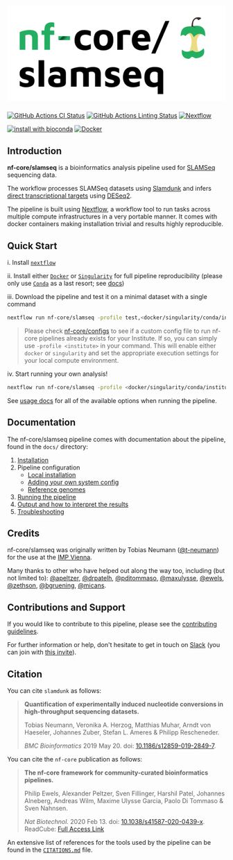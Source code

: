 # ![nf-core/slamseq](docs/images/nf-core-slamseq_logo.png)

[![GitHub Actions CI Status](https://github.com/nf-core/slamseq/workflows/nf-core%20CI/badge.svg)](https://github.com/nf-core/slamseq/actions)
[![GitHub Actions Linting Status](https://github.com/nf-core/slamseq/workflows/nf-core%20linting/badge.svg)](https://github.com/nf-core/slamseq/actions)
[![Nextflow](https://img.shields.io/badge/nextflow-%E2%89%A519.10.0-brightgreen.svg)](https://www.nextflow.io/)

[![install with bioconda](https://img.shields.io/badge/install%20with-bioconda-brightgreen.svg)](http://bioconda.github.io/)
[![Docker](https://img.shields.io/docker/automated/nfcore/slamseq.svg)](https://hub.docker.com/r/nfcore/slamseq)

## Introduction

**nf-core/slamseq** is a bioinformatics analysis pipeline used for [SLAMSeq](https://doi.org/10.1038/nmeth.4435) sequencing data.

The workflow processes SLAMSeq datasets using [Slamdunk](https://doi.org/10.1186/s12859-019-2849-7) and infers [direct transcriptional targets](https://doi.org/10.1126/science.aao2793) using [DESeq2](https://doi.org/10.1186/s13059-014-0550-8).

The pipeline is built using [Nextflow](https://www.nextflow.io), a workflow tool to run tasks across multiple compute infrastructures in a very portable manner. It comes with docker containers making installation trivial and results highly reproducible.

## Quick Start

i. Install [`nextflow`](https://nf-co.re/usage/installation)

ii. Install either [`Docker`](https://docs.docker.com/engine/installation/) or [`Singularity`](https://www.sylabs.io/guides/3.0/user-guide/) for full pipeline reproducibility (please only use [`Conda`](https://conda.io/miniconda.html) as a last resort; see [docs](https://nf-co.re/usage/configuration#basic-configuration-profiles))

iii. Download the pipeline and test it on a minimal dataset with a single command

```bash
nextflow run nf-core/slamseq -profile test,<docker/singularity/conda/institute>
```

> Please check [nf-core/configs](https://github.com/nf-core/configs#documentation) to see if a custom config file to run nf-core pipelines already exists for your Institute. If so, you can simply use `-profile <institute>` in your command. This will enable either `docker` or `singularity` and set the appropriate execution settings for your local compute environment.

iv. Start running your own analysis!

<!-- TODO nf-core: Update the default command above used to run the pipeline -->

```bash
nextflow run nf-core/slamseq -profile <docker/singularity/conda/institute> --input design.tsv --genome GRCh38
```

See [usage docs](docs/usage.md) for all of the available options when running the pipeline.

## Documentation

The nf-core/slamseq pipeline comes with documentation about the pipeline, found in the `docs/` directory:

1. [Installation](https://nf-co.re/usage/installation)
2. Pipeline configuration
    * [Local installation](https://nf-co.re/usage/local_installation)
    * [Adding your own system config](https://nf-co.re/usage/adding_own_config)
    * [Reference genomes](https://nf-co.re/usage/reference_genomes)
3. [Running the pipeline](docs/usage.md)
4. [Output and how to interpret the results](docs/output.md)
5. [Troubleshooting](https://nf-co.re/usage/troubleshooting)

<!-- TODO nf-core: Add a brief overview of what the pipeline does and how it works -->

## Credits

nf-core/slamseq was originally written by Tobias Neumann ([@t-neumann](https://github.com/t-neumann)) for the use at the [IMP Vienna](https://www.imp.ac.at/).

Many thanks to other who have helped out along the way too, including (but not limited to):
[@apeltzer](https://github.com/apeltzer),
[@drpatelh](https://github.com/drpatelh),
[@pditommaso](https://github.com/pditommaso),
[@maxulysse](https://github.com/MaxUlysse),
[@ewels](https://github.com/ewels),
[@zethson](https://github.com/Zethson),
[@bgruening](https://github.com/bgruening),
[@micans](https://github.com/micans).

## Contributions and Support

If you would like to contribute to this pipeline, please see the [contributing guidelines](.github/CONTRIBUTING.md).

For further information or help, don't hesitate to get in touch on [Slack](https://nfcore.slack.com/channels/slamseq) (you can join with [this invite](https://nf-co.re/join/slack)).

## Citation

<!-- TODO nf-core: Add citation for pipeline after first release. Uncomment lines below and update Zenodo doi. -->
<!-- If you use  nf-core/slamseq for your analysis, please cite it using the following doi: [10.5281/zenodo.XXXXXX](https://doi.org/10.5281/zenodo.XXXXXX) -->

You can cite `slamdunk` as follows:

> **Quantification of experimentally induced nucleotide conversions in high-throughput sequencing datasets.**
>
> Tobias Neumann, Veronika A. Herzog, Matthias Muhar, Arndt von Haeseler, Johannes Zuber, Stefan L. Ameres & Philipp Rescheneder.
>
> _BMC Bioinformatics_ 2019 May 20. doi: [10.1186/s12859-019-2849-7](https://doi.org/10.1186/s12859-019-2849-7).

You can cite the `nf-core` publication as follows:

> **The nf-core framework for community-curated bioinformatics pipelines.**
>
> Philip Ewels, Alexander Peltzer, Sven Fillinger, Harshil Patel, Johannes Alneberg, Andreas Wilm, Maxime Ulysse Garcia, Paolo Di Tommaso & Sven Nahnsen.
>
> _Nat Biotechnol._ 2020 Feb 13. doi: [10.1038/s41587-020-0439-x](https://dx.doi.org/10.1038/s41587-020-0439-x).  
> ReadCube: [Full Access Link](https://rdcu.be/b1GjZ)

An extensive list of references for the tools used by the pipeline can be found in the [`CITATIONS.md`](CITATIONS.md) file.
